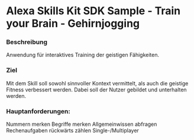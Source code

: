 ﻿# Alexa Skills Kit SDK Sample - Train your Brain - Gehirnjogging

### Beschreibung
Anwendung für interaktives Training der geistigen Fähigkeiten.

### Ziel
Mit dem Skill soll sowohl sinnvoller Kontext vermittelt, als auch die geistige Fitness verbessert werden. Dabei soll der Nutzer gebildet und unterhalten werden.

### Hauptanforderungen:
Nummern merken
Begriffe merken
Allgemeinwissen abfragen
Rechenaufgaben
rückwärts zählen
Single-/Multiplayer
